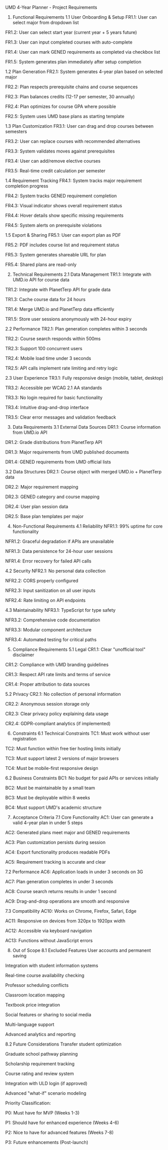 UMD 4-Year Planner - Project Requirements
1. Functional Requirements
1.1 User Onboarding & Setup
FR1.1: User can select major from dropdown list

FR1.2: User can select start year (current year + 5 years future)

FR1.3: User can input completed courses with auto-complete

FR1.4: User can mark GENED requirements as completed via checkbox list

FR1.5: System generates plan immediately after setup completion

1.2 Plan Generation
FR2.1: System generates 4-year plan based on selected major

FR2.2: Plan respects prerequisite chains and course sequences

FR2.3: Plan balances credits (12-17 per semester, 30 annually)

FR2.4: Plan optimizes for course GPA where possible

FR2.5: System uses UMD base plans as starting template

1.3 Plan Customization
FR3.1: User can drag and drop courses between semesters

FR3.2: User can replace courses with recommended alternatives

FR3.3: System validates moves against prerequisites

FR3.4: User can add/remove elective courses

FR3.5: Real-time credit calculation per semester

1.4 Requirement Tracking
FR4.1: System tracks major requirement completion progress

FR4.2: System tracks GENED requirement completion

FR4.3: Visual indicator shows overall requirement status

FR4.4: Hover details show specific missing requirements

FR4.5: System alerts on prerequisite violations

1.5 Export & Sharing
FR5.1: User can export plan as PDF

FR5.2: PDF includes course list and requirement status

FR5.3: System generates shareable URL for plan

FR5.4: Shared plans are read-only

2. Technical Requirements
2.1 Data Management
TR1.1: Integrate with UMD.io API for course data

TR1.2: Integrate with PlanetTerp API for grade data

TR1.3: Cache course data for 24 hours

TR1.4: Merge UMD.io and PlanetTerp data efficiently

TR1.5: Store user sessions anonymously with 24-hour expiry

2.2 Performance
TR2.1: Plan generation completes within 3 seconds

TR2.2: Course search responds within 500ms

TR2.3: Support 100 concurrent users

TR2.4: Mobile load time under 3 seconds

TR2.5: API calls implement rate limiting and retry logic

2.3 User Experience
TR3.1: Fully responsive design (mobile, tablet, desktop)

TR3.2: Accessible per WCAG 2.1 AA standards

TR3.3: No login required for basic functionality

TR3.4: Intuitive drag-and-drop interface

TR3.5: Clear error messages and validation feedback

3. Data Requirements
3.1 External Data Sources
DR1.1: Course information from UMD.io API

DR1.2: Grade distributions from PlanetTerp API

DR1.3: Major requirements from UMD published documents

DR1.4: GENED requirements from UMD official lists

3.2 Data Structures
DR2.1: Course object with merged UMD.io + PlanetTerp data

DR2.2: Major requirement mapping

DR2.3: GENED category and course mapping

DR2.4: User plan session data

DR2.5: Base plan templates per major

4. Non-Functional Requirements
4.1 Reliability
NFR1.1: 99% uptime for core functionality

NFR1.2: Graceful degradation if APIs are unavailable

NFR1.3: Data persistence for 24-hour user sessions

NFR1.4: Error recovery for failed API calls

4.2 Security
NFR2.1: No personal data collection

NFR2.2: CORS properly configured

NFR2.3: Input sanitization on all user inputs

NFR2.4: Rate limiting on API endpoints

4.3 Maintainability
NFR3.1: TypeScript for type safety

NFR3.2: Comprehensive code documentation

NFR3.3: Modular component architecture

NFR3.4: Automated testing for critical paths

5. Compliance Requirements
5.1 Legal
CR1.1: Clear "unofficial tool" disclaimer

CR1.2: Compliance with UMD branding guidelines

CR1.3: Respect API rate limits and terms of service

CR1.4: Proper attribution to data sources

5.2 Privacy
CR2.1: No collection of personal information

CR2.2: Anonymous session storage only

CR2.3: Clear privacy policy explaining data usage

CR2.4: GDPR-compliant analytics (if implemented)

6. Constraints
6.1 Technical Constraints
TC1: Must work without user registration

TC2: Must function within free tier hosting limits initially

TC3: Must support latest 2 versions of major browsers

TC4: Must be mobile-first responsive design

6.2 Business Constraints
BC1: No budget for paid APIs or services initially

BC2: Must be maintainable by a small team

BC3: Must be deployable within 8 weeks

BC4: Must support UMD's academic structure

7. Acceptance Criteria
7.1 Core Functionality
AC1: User can generate a valid 4-year plan in under 5 steps

AC2: Generated plans meet major and GENED requirements

AC3: Plan customization persists during session

AC4: Export functionality produces readable PDFs

AC5: Requirement tracking is accurate and clear

7.2 Performance
AC6: Application loads in under 3 seconds on 3G

AC7: Plan generation completes in under 3 seconds

AC8: Course search returns results in under 1 second

AC9: Drag-and-drop operations are smooth and responsive

7.3 Compatibility
AC10: Works on Chrome, Firefox, Safari, Edge

AC11: Responsive on devices from 320px to 1920px width

AC12: Accessible via keyboard navigation

AC13: Functions without JavaScript errors

8. Out of Scope
8.1 Excluded Features
User accounts and permanent saving

Integration with student information systems

Real-time course availability checking

Professor scheduling conflicts

Classroom location mapping

Textbook price integration

Social features or sharing to social media

Multi-language support

Advanced analytics and reporting

8.2 Future Considerations
Transfer student optimization

Graduate school pathway planning

Scholarship requirement tracking

Course rating and review system

Integration with ULD login (if approved)

Advanced "what-if" scenario modeling

Priority Classification:

P0: Must have for MVP (Weeks 1-3)

P1: Should have for enhanced experience (Weeks 4-6)

P2: Nice to have for advanced features (Weeks 7-8)

P3: Future enhancements (Post-launch)